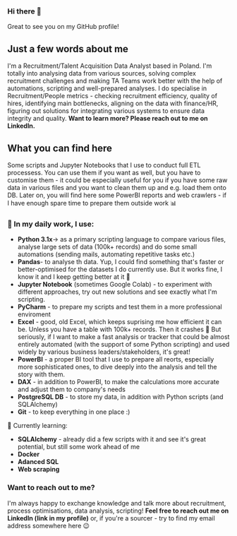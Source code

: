 ### Hi there 👋

Great to see you on my GitHub profile!

## Just a few words about me 
I'm a Recruitment/Talent Acquisition Data Analyst based in Poland. I'm totally into analysing data from various sources, solving complex recruitment challenges and making TA Teams work better with the help of automations, scripting and well-prepared analyses.
I do specialise in Recruitment/People metrics - checking recruitment efficiency, quality of hires, identifying main bottlenecks, aligning on the data with finance/HR, figuring out solutions for integrating various systems to ensure data integrity and quality. **Want to learn more? Please reach out to me on LinkedIn.**

## What you can find here 
Some scripts and Jupyter Notebooks that I use to conduct full ETL processess. You can use them if you want as well, but you have to customise them - it could be especially useful for you if you have some raw data in various files and you want to clean them up and e.g. load them onto DB.
Later on, you will find here some PowerBI reports and web crawlers - if I have enough spare time to prepare them outside work 📊

### 🧰 In my daily work, I use:
- **Python 3.1x**-> as a primary scripting language to compare various files, analyse large sets of data (100k+ records) and do some small automations (sending mails, automating repetitive tasks etc.)
- **Pandas**- to analyse th data. Yup, I could find something that's faster or better-optimised for the datasets I do currently use. But it works fine, I know it and I keep getting better at it 🙂
- **Jupyter Notebook** (sometimes Google Colab) - to experiment with different approaches, try out new solutions and see exactly what I'm scripting.
- **PyCharm** - to prepare my scripts and test them in a more professional enviroment
- **Excel** - good, old Excel, which keeps suprising me how efficient it can be. Unless you have a table with 100k+ records. Then it crashes 🤡 But seriously, if I want to make a fast analysis or tracker that could be almost entirely automated (with the support of some Python scripting) and used widely by various business leaders/stakeholders, it's great!
- **PowerBI** - a proper BI tool that I use to prepare all reorts, especially more sophisticated ones, to dive deeply into the analysis and tell the story with them.
- **DAX** - in addition to PowerBI, to make the calculations more accurate and adjust them to company's needs
- **PostgreSQL DB** - to store my data, in addition with Python scripts (and SQLAlchemy)
- **Git** - to keep everything in one place :)


🌱 Currently learning:
- **SQLAlchemy** - already did a few scripts with it and see it's great potential, but still some work ahead of me
- **Docker**
- **Adanced SQL**
- **Web scraping**

### Want to reach out to me?
I'm always happy to exchange knowledge and talk more about recruitment, process optimisations, data analysis, scripting! **Feel free to reach out me on LinkedIn (link in my profile)** or, if you're a sourcer - try to find my email address somewhere here 😉
